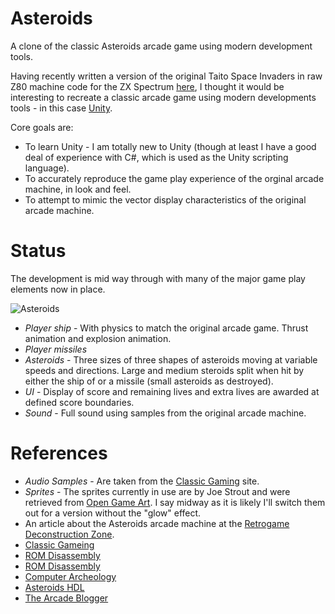 # Asteroids

A clone of the classic Asteroids arcade game using modern development tools.

Having recently written a version of the original Taito Space Invaders in raw Z80 machine code for the ZX Spectrum [here](https://github.com/skagra/space-invaders), 
I thought it would be interesting to recreate a classic arcade game using modern developments tools - in this case [Unity](https://unity.com/).

Core goals are:

* To learn Unity - I am totally new to Unity (though at least I have a good deal of experience with C#, which is used as the Unity scripting language).
* To accurately reproduce the game play experience of the orginal arcade machine, in look and feel.
* To attempt to mimic the vector display characteristics of the original arcade machine.

# Status

The development is mid way through with many of the major game play elements now in place.

![Asteroids](./docs/animation.gif)

* *Player ship* - With physics to match the original arcade game. Thrust animation and explosion animation. 
* *Player missiles*
* *Asteroids* - Three sizes of three shapes of asteroids moving at variable speeds and directions.  Large and medium steroids split when hit by either the ship of or a missile (small asteroids as destroyed).
* *UI* - Display of score and remaining lives and extra lives are awarded at defined score boundaries.
* *Sound* - Full sound using samples from the original arcade machine.

# References

* *Audio Samples* - Are taken from the [Classic Gaming](https://classicgaming.cc/classics/asteroids/sounds) site.
* *Sprites* - The sprites currently in use are by Joe Strout and were retrieved from [Open Game Art](https://opengameart.org/content/asteroids-vector-style-sprites).  I say midway as it is likely I'll switch them out for a version without the "glow" effect.
* An article about the Asteroids arcade machine at the [Retrogame Deconstruction Zone](https://www.retrogamedeconstructionzone.com/2019/10/asteroids-by-numbers.html).
* [Classic Gameing](https://classicgaming.cc/classics/asteroids/)
* [ROM Disassembly](https://www.6502disassembly.com/va-asteroids/)
* [ROM Disassembly](https://nmikstas.github.io/portfolio/asteroidsDisassembly/asteroidsDisassembly.html)
* [Computer Archeology](https://computerarcheology.com/Arcade/Asteroids/)
* [Asteroids HDL](https://nmikstas.github.io/portfolio/asteroidsHDL/asteroidsHDL.html)
* [The Arcade Blogger](https://arcadeblogger.com/2018/10/24/atari-asteroids-creating-a-vector-arcade-classic/)
   